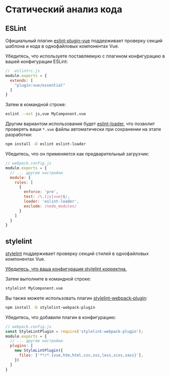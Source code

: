 # Статический анализ кода

## ESLint

Официальный плагин [eslint-plugin-vue](https://vuejs.github.io/eslint-plugin-vue/) поддерживает проверку секций шаблона и кода в однофайловых компонентах Vue.

Убедитесь, что используете поставляемую с плагином конфигурацию в вашей конфигурации ESLint:

``` js
// .eslintrc.js
module.exports = {
  extends: [
    "plugin:vue/essential"
  ]
}
```

Затем в командной строке:

``` bash
eslint --ext js,vue MyComponent.vue
```

Другим вариантом использования будет [eslint-loader](https://github.com/MoOx/eslint-loader), что позволит проверять ваши `*.vue` файлы автоматически при сохранении на этапе разработки:

``` bash
npm install -D eslint eslint-loader
```

Убедитесь, что он применяется как предварительный загрузчик:

``` js
// webpack.config.js
module.exports = {
  // ... другие настройки
  module: {
    rules: [
      {
        enforce: 'pre',
        test: /\.(js|vue)$/,
        loader: 'eslint-loader',
        exclude: /node_modules/
      }
    ]
  }
}
```
## stylelint

[stylelint](https://stylelint.io) поддерживает проверку секций стилей в однофайловых компонентах Vue.

[Убедитесь, что ваша конфигурация stylelint корректна.](https://stylelint.io/user-guide/configuration/)

Затем выполните в командной строке:

``` bash
stylelint MyComponent.vue
```

Вы также можете использовать плагин [stylelint-webpack-plugin](https://github.com/webpack-contrib/stylelint-webpack-plugin):

``` bash
npm install -D stylelint-webpack-plugin
```

Убедитесь, что добавили плагин в конфигурацию:

``` js
// webpack.config.js
const StyleLintPlugin = require('stylelint-webpack-plugin');
module.exports = {
  // ... другие настройки
  plugins: [
    new StyleLintPlugin({
      files: ['**/*.{vue,htm,html,css,sss,less,scss,sass}'],
    })
  ]
}
```
